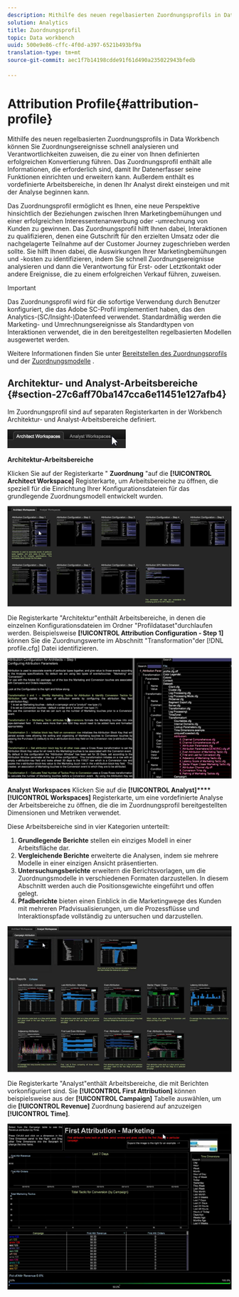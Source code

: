```yaml
---
description: Mithilfe des neuen regelbasierten Zuordnungsprofils in Data Workbench können Sie Zuordnungsereignisse schnell analysieren und Verantwortlichkeiten zuweisen, die zu einer von Ihnen definierten erfolgreichen Konvertierung führen. Das Zuordnungsprofil enthält alle Informationen, die erforderlich sind, damit Ihr Datenerfasser seine Funktionen einrichten und erweitern kann. Außerdem enthält es vordefinierte Arbeitsbereiche, in denen Ihr Analyst direkt einsteigen und mit der Analyse beginnen kann.
solution: Analytics
title: Zuordnungsprofil
topic: Data workbench
uuid: 500e9e86-cffc-4f0d-a397-6521b493bf9a
translation-type: tm+mt
source-git-commit: aec1f7b14198cdde91f61d490a235022943bfedb

---
```



# Attribution Profile{#attribution-profile}

Mithilfe des neuen regelbasierten Zuordnungsprofils in Data Workbench können Sie Zuordnungsereignisse schnell analysieren und Verantwortlichkeiten zuweisen, die zu einer von Ihnen definierten erfolgreichen Konvertierung führen. Das Zuordnungsprofil enthält alle Informationen, die erforderlich sind, damit Ihr Datenerfasser seine Funktionen einrichten und erweitern kann. Außerdem enthält es vordefinierte Arbeitsbereiche, in denen Ihr Analyst direkt einsteigen und mit der Analyse beginnen kann.

Das Zuordnungsprofil ermöglicht es Ihnen, eine neue Perspektive hinsichtlich der Beziehungen zwischen Ihren Marketingbemühungen und einer erfolgreichen Interessentenanwerbung oder -umrechnung von Kunden zu gewinnen. Das Zuordnungsprofil hilft Ihnen dabei, Interaktionen zu qualifizieren, denen eine Gutschrift für den erzielten Umsatz oder die nachgelagerte Teilnahme auf der Customer Journey zugeschrieben werden sollte. Sie hilft Ihnen dabei, die Auswirkungen Ihrer Marketingbemühungen und -kosten zu identifizieren, indem Sie schnell Zuordnungsereignisse analysieren und dann die Verantwortung für Erst- oder Letztkontakt oder andere Ereignisse, die zu einem erfolgreichen Verkauf führen, zuweisen.

<!-- <a id="section_648A288E4CA84D579884BC161085C4D5"></a> -->

>[!IMPORTANT]
>
>Das Zuordnungsprofil wird für die sofortige Verwendung durch Benutzer konfiguriert, die das Adobe SC-Profil implementiert haben, das den Analytics-(SC/Insight-)Datenfeed verwendet. Standardmäßig werden die Marketing- und Umrechnungsereignisse als Standardtypen von Interaktionen verwendet, die in den bereitgestellten regelbasierten Modellen ausgewertet werden.

Weitere Informationen finden Sie unter [Bereitstellen des Zuordnungsprofils](../../../../home/c-get-started/c-attribution-profiles/c-rules-attrib/c-attrib-profile-deploy.md#concept-fbcb5800cd6a40cc901e61f3882988c0) und der [Zuordnungsmodelle](../../../../home/c-get-started/c-attribution-profiles/c-rules-attrib/c-attrib-models.md#concept-e209c7e86a5c4008ad6d78fdf4ea032d) .

## Architektur- und Analyst-Arbeitsbereiche {#section-27c6aff70ba147cca6e11451e127afb4}

Im Zuordnungsprofil sind auf separaten Registerkarten in der Workbench Architektur- und Analyst-Arbeitsbereiche definiert.

![](assets/attribution_profile_tabs.png)

**Architektur-Arbeitsbereiche**

Klicken Sie auf der Registerkarte &quot; **Zuordnung** &quot;auf die **[!UICONTROL Architect Workspace]** Registerkarte, um Arbeitsbereiche zu öffnen, die speziell für die Einrichtung Ihrer Konfigurationsdateien für das grundlegende Zuordnungsmodell entwickelt wurden.

![](assets/attribution_profile_arch.png)

Die Registerkarte &quot;Architektur&quot;enthält Arbeitsbereiche, in denen die einzelnen Konfigurationsdateien im Ordner &quot;Profildataset&quot;durchlaufen werden. Beispielsweise **[!UICONTROL Attribution Configuration - Step 1]** können Sie die Zuordnungswerte im Abschnitt &quot;Transformation&quot;der [!DNL profile.cfg] Datei identifizieren.

![](assets/attribution_profile_arch_step1.png)

**Analyst Workspaces** Klicken Sie auf die **[!UICONTROL Analyst]****[!UICONTROL Workspaces]** Registerkarte, um eine vordefinierte Analyse der Arbeitsbereiche zu öffnen, die die im Zuordnungsprofil bereitgestellten Dimensionen und Metriken verwendet.

Diese Arbeitsbereiche sind in vier Kategorien unterteilt:

1. **Grundlegende Berichte** stellen ein einziges Modell in einer Arbeitsfläche dar.
1. **Vergleichende Berichte** erweiterte die Analysen, indem sie mehrere Modelle in einer einzigen Ansicht präsentierten.
1. **Untersuchungsberichte** erweitern die Berichtsvorlagen, um die Zuordnungsmodelle in verschiedenen Formaten darzustellen. In diesem Abschnitt werden auch die Positionsgewichte eingeführt und offen gelegt.
1. **Pfadberichte** bieten einen Einblick in die Marketingwege des Kunden mit mehreren Pfadvisualisierungen, um die Prozessflüsse und Interaktionspfade vollständig zu untersuchen und darzustellen.

![](assets/attribution_profile_analyst.png)

Die Registerkarte &quot;Analyst&quot;enthält Arbeitsbereiche, die mit Berichten vorkonfiguriert sind. Sie **[!UICONTROL First Attribution]** können beispielsweise aus der **[!UICONTROL Campaign]** Tabelle auswählen, um die **[!UICONTROL Revenue]** Zuordnung basierend auf anzuzeigen **[!UICONTROL Time]**.

![](assets/attribution_profile_analyst_step1.png)

